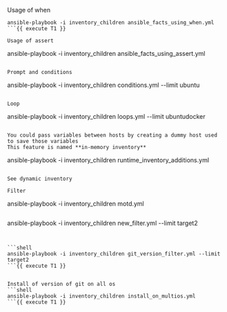 
Usage of when
```
ansible-playbook -i inventory_children ansible_facts_using_when.yml
```{{ execute T1 }}

Usage of assert 
```
ansible-playbook -i inventory_children ansible_facts_using_assert.yml
```{{ execute T1 }}

Prompt and conditions
```
ansible-playbook -i inventory_children conditions.yml --limit ubuntu
```{{ execute T1 }}

Loop
```
ansible-playbook -i inventory_children loops.yml --limit ubuntudocker
```{{ execute T1 }}

You could pass variables between hosts by creating a dummy host used to save those variables 
This feature is named **in-memory inventory**
```
ansible-playbook -i inventory_children runtime_inventory_additions.yml
```{{ execute T1 }}

See dynamic inventory 

Filter
```
ansible-playbook -i inventory_children motd.yml
```{{ execute T1 }}

```
ansible-playbook -i inventory_children new_filter.yml --limit target2 
```{{ execute T1 }}


```shell
ansible-playbook -i inventory_children git_version_filter.yml --limit target2
```{{ execute T1 }}


Install of version of git on all os 
```shell
ansible-playbook -i inventory_children install_on_multios.yml
```{{ execute T1 }}


